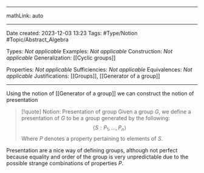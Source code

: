 
---

mathLink: auto

---
Date created: 2023-12-03 13:23
Tags: #Type/Notion #Topic/Abstract_Algebra 

Types: _Not applicable_
Examples: _Not applicable_
Construction: _Not applicable_
Generalization: [[Cyclic groups]]

Properties: _Not applicable_
Sufficiencies: _Not applicable_
Equivalences: _Not applicable_
Justifications:  [[Groups]], [[Generator of a group]]

---  

Using the notion of [[Generator of a group]] we can construct the notion of presentation

> [!quote] Notion: Presentation of group 
> Given a group $G$, we define a presentation of $G$ to be a group generated by the following: $$\langle S:P_1,\ldots,P_n \rangle$$ Where $P$ denotes a property pertaining to elements of $S$.

Presentation are a nice way of defining groups, although not perfect because equality and order of the group is very unpredictable due to the possible strange combinations of properties $P$.



